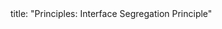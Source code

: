 <frontmatter>
title: "Principles: Interface Segregation Principle"
</frontmatter>

<include src="navbar.md" boilerplate />

<include src="unit-inPage-asFlat.md" boilerplate />